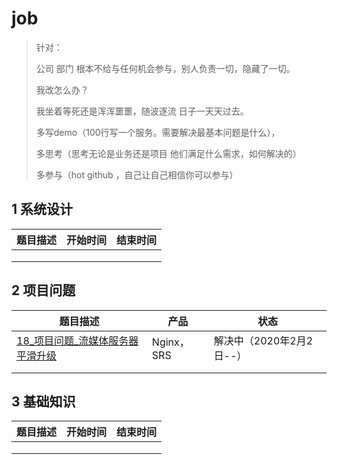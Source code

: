 # job 

> 针对：
>
> 公司 部门 根本不给与任何机会参与，别人负责一切，隐藏了一切。
>
> 我改怎么办？
>
> 我坐着等死还是浑浑噩噩，随波逐流 日子一天天过去。
>
> 多写demo（100行写一个服务。需要解决最基本问题是什么），
>
> 多思考（思考无论是业务还是项目 他们满足什么需求，如何解决的）
>
> 多参与（hot github ，自己让自己相信你可以参与）

## 1 系统设计



| 题目描述 | 开始时间 | 结束时间 |
| -------- | -------- | -------- |
|          |          |          |
|          |          |          |
|          |          |          |



## 2 项目问题

| 题目描述                                                     | 产品       | 状态                     |
| ------------------------------------------------------------ | ---------- | ------------------------ |
| [18_项目问题_流媒体服务器平滑升级](./18_项目问题_流媒体服务器平滑升级/md) | Nginx，SRS | 解决中（2020年2月2日--） |
|                                                              |            |                          |
|                                                              |            |                          |

## 3 基础知识

| 题目描述 | 开始时间 | 结束时间 |
| -------- | -------- | -------- |
|          |          |          |
|          |          |          |
|          |          |          |



